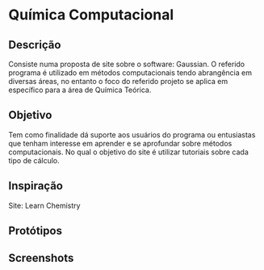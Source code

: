 # Química Computacional  

## Descrição
Consiste numa proposta de site sobre o software: Gaussian. O referido programa é utilizado em métodos computacionais tendo abrangência em diversas áreas, no entanto o foco do referido projeto se aplica em específico para a área de Química Teórica.

## Objetivo
Tem como finalidade dá suporte aos usuários do programa ou entusiastas que tenham interesse em aprender e se aprofundar sobre métodos computacionais. No qual o objetivo do site é utilizar tutoriais sobre cada tipo de cálculo. 

## Inspiração
Site: Learn Chemistry

## Protótipos 

## Screenshots
